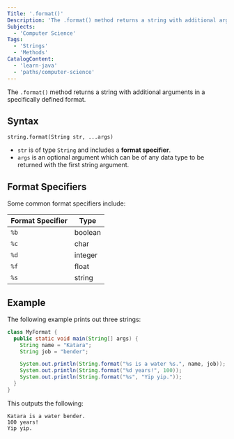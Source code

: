 ```yaml
---
Title: '.format()'
Description: 'The .format() method returns a string with additional arguments in a specifically defined format'
Subjects:
  - 'Computer Science'
Tags:
  - 'Strings'
  - 'Methods'
CatalogContent:
  - 'learn-java'
  - 'paths/computer-science'
---
```


The `.format()` method returns a string with additional arguments in a specifically defined format.

## Syntax

```pseudo
string.format(String str, ...args)
```

- `str` is of type `String` and includes a **format specifier**.
- `args` is an optional argument which can be of any data type to be returned with the first string argument.

## Format Specifiers

Some common format specifiers include:

| Format Specifier | Type     |
| ---------------- | -------- |
| `%b`             | boolean  |
| `%c`             | char     |
| `%d`             | integer  |
| `%f`             | float    |
| `%s`             | string   |

## Example

The following example prints out three strings:

```java
class MyFormat {
  public static void main(String[] args) {
    String name = "Katara";
    String job = "bender";

    System.out.println(String.format("%s is a water %s.", name, job));
    System.out.println(String.format("%d years!", 100));
    System.out.println(String.format("%s", "Yip yip."));
  }
}
```

This outputs the following:

```shell
Katara is a water bender.
100 years!
Yip yip.
```

